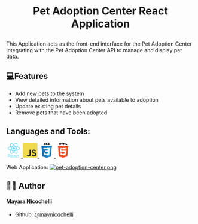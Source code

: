 # <p align="center">Pet Adoption Center React Application</p>

This Application acts as the front-end interface for the Pet Adoption Center integrating with the Pet Adoption Center API to manage and display pet data.

## 💻Features  
- Add new pets to the system
- View detailed information about pets available to adoption
- Update existing pet details
- Remove pets that have been adopted

## Languages and Tools:
<p align="left"> 
<a href="https://reactjs.org/" target="_blank" rel="noreferrer"> <img src="https://raw.githubusercontent.com/devicons/devicon/master/icons/react/react-original-wordmark.svg" alt="react" width="40" height="40"/> </a>
<a href="https://developer.mozilla.org/en-US/docs/Web/JavaScript" target="_blank" rel="noreferrer"> <img src="https://raw.githubusercontent.com/devicons/devicon/master/icons/javascript/javascript-original.svg" alt="javascript" width="40" height="40"/> </a> 
<a href="https://www.w3schools.com/css/" target="_blank" rel="noreferrer"> <img src="https://raw.githubusercontent.com/devicons/devicon/master/icons/css3/css3-original-wordmark.svg" alt="css3" width="40" height="40"/> 
</a> 
<a href="https://www.w3.org/html/" target="_blank" rel="noreferrer"> <img src="https://raw.githubusercontent.com/devicons/devicon/master/icons/html5/html5-original-wordmark.svg" alt="html5" width="40" height="40"/> </a> 
</p>

Web Application:
[![pet-adoption-center.png](https://i.postimg.cc/Hk87Rq2P/pet-adoption-center.png)](https://postimg.cc/mPRDF6KQ)

## 👩‍💻 Author
#### Mayara Nicochelli
- Github: [@maynicochelli](https://github.com/maynicochelli)
